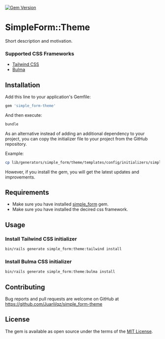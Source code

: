 [![Gem Version](https://badge.fury.io/rb/simple_form-theme.svg)](https://badge.fury.io/rb/simple_form-theme)

# SimpleForm::Theme
Short description and motivation.

### Supported CSS Frameworks
* [Tailwind CSS](https://tailwindcss.com/docs/installation)
* [Bulma](https://bulma.io/documentation/start/installation)

## Installation
Add this line to your application's Gemfile:

```ruby
gem 'simple_form-theme'
```

And then execute:
```bash
bundle
```

As an alternative instead of adding an additional dependency to your project,
you can copy the initializer file to your project from the GitHub repository.

Example:
```bash
cp lib/generators/simple_form/theme/templates/config/initializers/simple_form_tailwindcss.rb yourapp/config/initializers/simple_form_tailwindcss.rb
```

However, if you install the gem, you will get the latest updates and improvements.

## Requirements

* Make sure you have installed [simple_form](https://github.com/heartcombo/simple_form) gem.
* Make sure you have installed the decired css framework.

## Usage

### Install Tailwind CSS initializer

```bash
bin/rails generate simple_form:theme:tailwind install
```

### Install Bulma CSS initializer

```bash
bin/rails generate simple_form:theme:bulma install
```

## Contributing
Bug reports and pull requests are welcome on GitHub at https://github.com/JuanVqz/simple_form-theme

## License
The gem is available as open source under the terms of the [MIT License](https://opensource.org/licenses/MIT).
